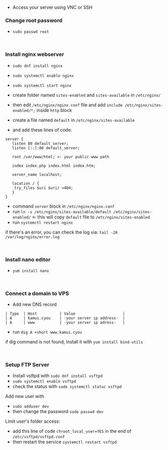 - Access your server using VNC or SSH

### Change root password

- `sudo passwd root`

<br>

### Install nginx webserver

- `sudo dnf install nginx`
- `sudo systemctl enable nginx`
- `sudo systemctl start nginx`

- create folder named `sites-enabled` and `sites-available` in `/etc/nginx/`
- then edit `/etc/nginx/nginx.conf` file and add `include /etc/nginx/sites-enabled/*;` inside `http` block

- create a file named `default` in `/etc/nginx/sites-available`
- and add these lines of code:
```
server {
   listen 80 default_server;
   listen [::]:80 default_server;
   
   root /var/www/html; <- your public www path
   
   index index.php index.html index.htm;
   
   server_name localhost;
   
   location / {
    try_files $uri $uri/ =404;
   }
}
```
- command `server` block in `/etc/nginx/nginx.conf`
- run `ln -s /etc/nginx/sites-available/default /etc/nginx/sites-enabled/` <- this will copy `default` file to `/etc/nginx/sites-enabled`
- run `systemctl restart nginx`

if there's an error, you can check the log via: `tail -20 /var/log/nginx/error.log`

<br>

### Install nano editor

- `yum install nano`

<br>

### Connect a domain to VPS

- Add new DNS record
```
| Type  | Host          | Value                     |
| A     | kamui.cyou    | -your server ip address-  |
| A     | www           | -your server ip adress-   |
```

- run `dig A +short www.kamui.cyou`

if dig command is not found, install it with `yum install bind-utils`

<br>

### Setup FTP Server

- Install vsftpd with `sudo dnf install vsftpd`
- `sudo systemctl enable vsftpd`
- check the status with `sudo systemctl statuc vsftpd`

Add new user with 
- `sudo adduser dev`
- then change the password `sudo passwd dev`

Limit user's folder access:
- add this line of code `chroot_local_user=YES` in the end of `/etc/vsftpd/vsftpd.conf`
- then restart the service `systemctl restart vsftpd`
